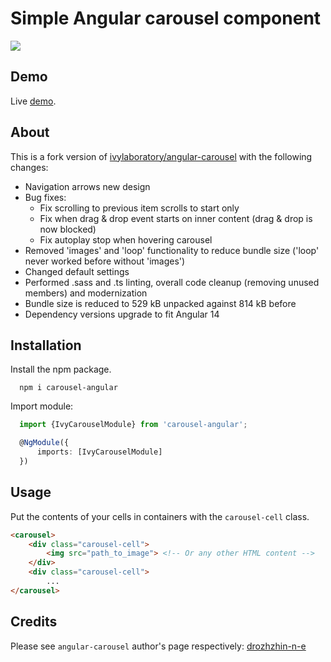 # Simple Angular carousel component
<img src="https://badgen.net/bundlephobia/min/carousel-angular" />

## Demo
Live [demo](https://pikus.spb.ru/code/carousel-angular-demo).

## About
This is a fork version of [ivylaboratory/angular-carousel](https://github.com/ivylaboratory/angular-carousel) with the following changes:
- Navigation arrows new design
- Bug fixes:
  - Fix scrolling to previous item scrolls to start only
  - Fix when drag & drop event starts on inner content (drag & drop is now blocked)
  - Fix autoplay stop when hovering carousel
- Removed 'images' and 'loop' functionality to reduce bundle size ('loop' never worked before without 'images')
- Changed default settings
- Performed .sass and .ts linting, overall code cleanup (removing unused members) and modernization
- Bundle size is reduced to 529 kB unpacked against 814 kB before
- Dependency versions upgrade to fit Angular 14

## Installation
Install the npm package.
```
  npm i carousel-angular
```
Import module:
```ts
  import {IvyCarouselModule} from 'carousel-angular';

  @NgModule({
      imports: [IvyCarouselModule]
  })
```

## Usage
Put the contents of your cells in containers with the `carousel-cell` class.

```html
<carousel>
    <div class="carousel-cell">
        <img src="path_to_image"> <!-- Or any other HTML content -->
    </div>
    <div class="carousel-cell">
        ...
</carousel>
```

## Credits
Please see `angular-carousel` author's page respectively: [drozhzhin-n-e](https://github.com/drozhzhin-n-e) 
